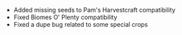 - Added missing seeds to Pam's Harvestcraft compatibility
- Fixed Biomes O' Plenty compatibility
- Fixed a dupe bug related to some special crops